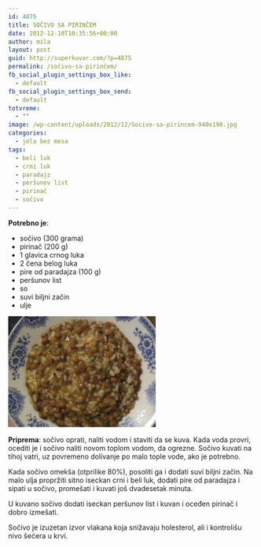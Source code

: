```yaml
---
id: 4875
title: SOČIVO SA PIRINČEM
date: 2012-12-10T10:35:56+00:00
author: mila
layout: post
guid: http://superkuvar.com/?p=4875
permalink: /sočivo-sa-pirinčem/
fb_social_plugin_settings_box_like:
  - default
fb_social_plugin_settings_box_send:
  - default
totvreme:
  - ""
image: /wp-content/uploads/2012/12/Socivo-sa-pirincem-940x198.jpg
categories:
  - jela bez mesa
tags:
  - beli luk
  - crni luk
  - paradajz
  - peršunov list
  - pirinač
  - sočivo
---
```

**Potrebno je**:

  * sočivo (300 grama)
  * pirinač (200 g)
  * 1 glavica crnog luka
  * 2 čena belog luka
  * pire od paradajza (100 g)
  * peršunov list
  * so
  * suvi biljni začin
  * ulje

<img class="alignnone size-medium wp-image-4876" title="Socivo sa pirincem" src="/wp-content/uploads/2012/12/Socivo-sa-pirincem-1024x768.jpg" alt="" width="300" height="225" /> 

**Priprema**: sočivo oprati, naliti vodom i staviti da se kuva. Kada voda provri, ocediti je i sočivo naliti novom toplom vodom, da ogrezne. Sočivo kuvati na tihoj vatri, uz povremeno dolivanje po malo tople vode, ako je potrebno.

Kada sočivo omekša (otprilike 80%), posoliti ga i dodati suvi biljni začin. Na malo ulja propržiti sitno iseckan crni i beli luk, dodati pire od paradajza i sipati u sočivo, promešati i kuvati još dvadesetak minuta.

U kuvano sočivo dodati iseckan peršunov list i kuvan i oceđen pirinač i dobro izmešati.

Sočivo je izuzetan izvor vlakana koja snižavaju holesterol, ali i kontrolišu nivo šećera u krvi.